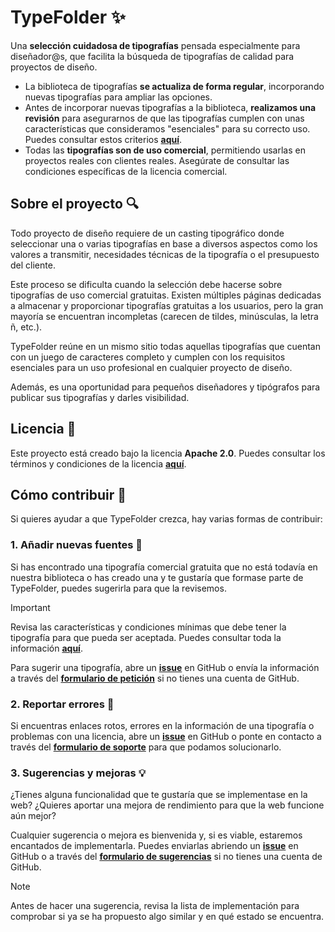 # TypeFolder ✨

Una **selección cuidadosa de tipografías** pensada especialmente para diseñador\@s, que facilita la búsqueda de tipografías de calidad para proyectos de diseño.

- La biblioteca de tipografías **se actualiza de forma regular**, incorporando nuevas tipografías para ampliar las opciones.
- Antes de incorporar nuevas tipografías a la biblioteca, **realizamos una revisión** para asegurarnos de que las tipografías cumplen con unas características que consideramos "esenciales" para su correcto uso. Puedes consultar estos criterios [**aquí**](https://).
- Todas las **tipografías son de uso comercial**, permitiendo usarlas en proyectos reales con clientes reales. Asegúrate de consultar las condiciones específicas de la licencia comercial.

## Sobre el proyecto 🔍

Todo proyecto de diseño requiere de un casting tipográfico donde seleccionar una o varias tipografías en base a diversos aspectos como los valores a transmitir, necesidades técnicas de la tipografía o el presupuesto del cliente.

Este proceso se dificulta cuando la selección debe hacerse sobre tipografías de uso comercial gratuitas. Existen múltiples páginas dedicadas a almacenar y proporcionar tipografías gratuitas a los usuarios, pero la gran mayoría se encuentran incompletas (carecen de tildes, minúsculas, la letra ñ, etc.).

TypeFolder reúne en un mismo sitio todas aquellas tipografías que cuentan con un juego de caracteres completo y cumplen con los requisitos esenciales para un uso profesional en cualquier proyecto de diseño.

Además, es una oportunidad para pequeños diseñadores y tipógrafos para publicar sus tipografías y darles visibilidad.

## Licencia 📜

Este proyecto está creado bajo la licencia **Apache 2.0**. Puedes consultar los términos y condiciones de la licencia [**aquí**](https://).

## Cómo contribuir 🤝

Si quieres ayudar a que TypeFolder crezca, hay varias formas de contribuir:

### 1. Añadir nuevas fuentes 📌

Si has encontrado una tipografía comercial gratuita que no está todavía en nuestra biblioteca o has creado una y te gustaría que formase parte de TypeFolder, puedes sugerirla para que la revisemos.

> [!Important]
> Revisa las características y condiciones mínimas que debe tener la tipografía para que pueda ser aceptada. Puedes consultar toda la información **[aquí](https://)**.

Para sugerir una tipografía, abre un **[issue](https://)** en GitHub o envía la información a través del **[formulario de petición](https://)** si no tienes una cuenta de GitHub.

### 2. Reportar errores 🐛

Si encuentras enlaces rotos, errores en la información de una tipografía o problemas con una licencia, abre un **[issue](https://)** en GitHub o ponte en contacto a través del **[formulario de soporte](https://)** para que podamos solucionarlo.

### 3. Sugerencias y mejoras 💡

¿Tienes alguna funcionalidad que te gustaría que se implementase en la web? ¿Quieres aportar una mejora de rendimiento para que la web funcione aún mejor?

Cualquier sugerencia o mejora es bienvenida y, si es viable, estaremos encantados de implementarla. Puedes enviarlas abriendo un **[issue](https://)** en GitHub o a través del **[formulario de sugerencias](https://)** si no tienes una cuenta de GitHub.
> [!Note]
> Antes de hacer una sugerencia, revisa la lista de implementación para comprobar si ya se ha propuesto algo similar y en qué estado se encuentra.
